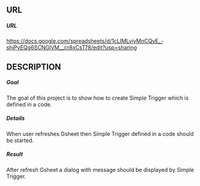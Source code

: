 URL
---

##### URL
https://docs.google.com/spreadsheets/d/1cLIMLviyMnCQvE_-shjPyEQg6SCNGlVM__cr8xCsT78/edit?usp=sharing


DESCRIPTION
-----------

##### Goal
The goal of this project is to show how to create Simple Trigger which is defined in a code.

##### Details
When user refreshes Gsheet then Simple Trigger defined in a code should be started.

##### Result 
After refresh Gsheet a dialog with message should be displayed by Simple Trigger.